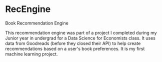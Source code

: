 # RecEngine
Book Recommendation Engine

This recommendation engine was part of a project I completed during my Junior year in undergrad for a Data Science for Economists class.
It uses data from Goodreads (before they closed their API) to help create recommendations based on a user's book preferences.
It is my first machine learning project.
